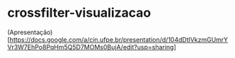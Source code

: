 # crossfilter-visualizacao

(Apresentação)[https://docs.google.com/a/cin.ufpe.br/presentation/d/104dDtlVkzmGUmrYVr3W7EhPo8PqHm5Q5D7MOMs0BujA/edit?usp=sharing]
